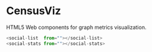 CensusViz
==========

HTML5 Web components for graph metrics visualization.

```javascript
<social-list  from=""></social-list>
<social-stats from=""></social-stats>
```
